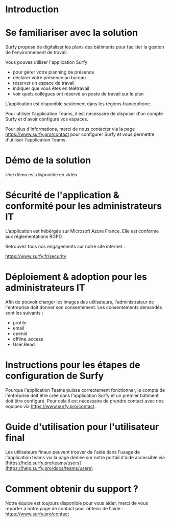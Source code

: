 # Introduction

# Se familiariser avec la solution

Surfy propose de digitaliser les plans des bâtiments pour faciliter la gestion de l'environnement de travail. 

Vous pouvez utiliser l'application Surfy 
- pour gérer votre planning de présence
- déclarer votre présence au bureau
- réserver un espace de travail
- indiquer que vous êtes en télétravail
- voir quels collègues ont réservé un poste de travail sur le plan

L'application est disponible seulement dans les régions francophone. 

Pour utiliser l'application Teams, il est nécessaire de disposer d'un compte Surfy et d'avoir configuré vos espaces.

Pour plus d'informations, merci de nous contacter via la page https://www.surfy.pro/contact pour configurer Surfy et vous permettre d'utiliser l'application Teams.

# Démo de la solution

Une démo est disponible en vidéo 

<Youtube code="0x6KKyPN7Zc"/>

# Sécurité de l'application & conformité pour les administrateurs IT

L'application est hébérgée sur Microsoft Azure France. Elle est conforme aux réglementations RGPD.

Retrouvez tous nos engagements sur notre site internet :

https://www.surfy.fr/security

# Déploiement & adoption pour les administrateurs IT

Afin de pouvoir charger les images des utilisateurs, l'administrateur de l'entreprise doit donner son consentement.
Les consentements demandés sont les suivants :

- profile
- email
- openid
- offline_access
- User.Read

# Instructions pour les étapes de configuration de Surfy

Pourque l'application Teams puisse correctement fonctionner, le compte de l'entreprise doit être crée dans l'application Surfy et un premier bâtiment doit être configuré.
Pour cela il est nécessaire de prendre contact avec nos équipes via https://www.surfy.pro/contact.

# Guide d'utilisation pour l'utilisateur final

Les utilisateurs finaux peuvent trouver de l'aide dans l'usage de l'application teams via la page dédiée sur notre portail d'aide accessible via [https://help.surfy.pro/teams/users](https://help.surfy.pro/docs/teams/users)

# Comment obtenir du support ?

Notre équipe est toujours disponible pour vous aider, merci de vous reporter à notre page de contact pour obtenir de l'aide : https://www.surfy.pro/contact
